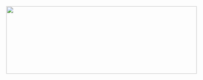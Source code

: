 <div>
  <a href="https://github.com/yanni-nadur">
    <img loading="lazy" width="100%" height="180em" src="https://github-readme-stats.vercel.app/api/top-langs/?username=yanni-nadur&layout=compact&langs_count=7&theme=dracula"/>
  </a>
</div>